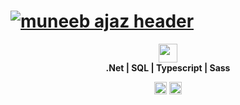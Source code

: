 # [![muneeb ajaz header](https://muneebajaz.netlify.com/assets/img/header.jpg?c=1)](https://muneebajaz.netlify.com)
<p align='center'>
<a href="https://www.linkedin.com/in/mianmuneebajaz/" target="_blank"><img height="30" src="https://muneebajaz.netlify.com/assets/img/Linkedin-logo.png"></a>
<br/>
<strong>.Net | SQL | Typescript | Sass </strong>
</p>   
<p align='center'>
<img height="20" src="https://visitor-badge.glitch.me/badge?page_id=mianmuneebajaz">
<a href="https://app.netlify.com/sites/muneebajaz/deploys" target="_blank"><img height="20" src="https://api.netlify.com/api/v1/badges/f5e30b25-cbf1-4699-8961-9be6cd5c7983/deploy-status"></a>
</p>
